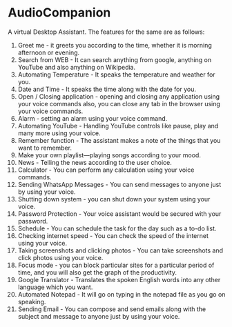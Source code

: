 # AudioCompanion
A virtual Desktop Assistant.
The features for the same are as follows:
1. Greet me - it greets you according to the time, whether it is morning afternoon or evening.
2. Search from WEB - It can search anything from google, anything on YouTube and also anything on Wikipedia.
3. Automating Temperature - It speaks the temperature and weather for you.
4. Date and Time - It speaks the time along with the date for you.
5. Open / Closing application - opening and closing any application using your voice commands also, you can close any tab in the browser using your voice commands.
6.  Alarm - setting an alarm using your voice command.
7. Automating YouTube - Handling YouTube controls like pause, play and many more using your voice. 
8. Remember function - The assistant makes a note of the things that you want to remember.
9. Make your own playlist—playing songs according to your mood.
10. News - Telling the news according to the user choice.
11. Calculator - You can perform any calculation using your voice commands.
12. Sending WhatsApp Messages - You can send messages to anyone just by using your voice.
13. Shutting down system -  you can shut down your system using your voice.
14. Password Protection - Your voice assistant would be secured with your password.
15. Schedule - You can schedule the task for the day such as a to-do list.
16. Checking internet speed - You can check the speed of the internet using your voice.
17. Taking screenshots and clicking photos - You can take screenshots and click photos using your voice.
18. Focus mode - you can block particular sites for a particular period of time, and you will also get the graph of the productivity.
19. Google Translator - Translates the spoken English words into any other language which you want.
20. Automated Notepad - It will go on typing in the notepad file as you go on speaking.
21. Sending Email - You can compose and send emails along with the subject and message to anyone just by using your voice.
